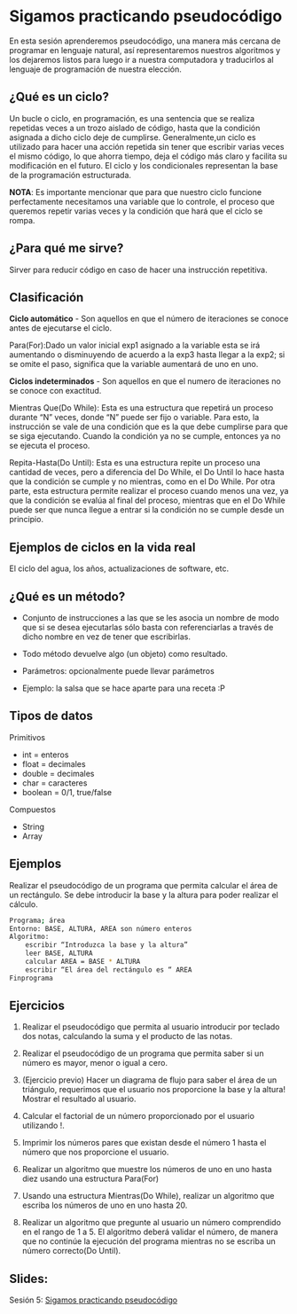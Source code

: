 Sigamos practicando pseudocódigo
===
En esta sesión aprenderemos pseudocódigo, una manera más cercana de programar en lenguaje natural, así representaremos nuestros algoritmos y los dejaremos listos para luego ir a nuestra computadora y traducirlos al lenguaje de programación de nuestra elección.


¿Qué es un ciclo?
--
Un bucle o ciclo, en programación, es una sentencia que se realiza repetidas veces a un trozo aislado de código, hasta que la condición asignada a dicho ciclo deje de cumplirse. Generalmente,un ciclo es utilizado para hacer una acción repetida sin tener que escribir varias veces el mismo código, lo que ahorra tiempo, deja el código más claro y facilita su modificación en el futuro. El ciclo y los condicionales representan la base de la programación estructurada.

**NOTA**: Es importante mencionar que para que nuestro ciclo funcione perfectamente necesitamos una variable que lo controle, el proceso que queremos repetir varias veces y la condición que hará que el ciclo se rompa.


¿Para qué me sirve?
--
Sirver para reducir código en caso de hacer una instrucción repetitiva.

Clasificación 
--
**Ciclo automático** - Son aquellos en que el número de iteraciones se conoce antes de ejecutarse el ciclo.

Para(For):Dado un valor inicial exp1 asignado a la variable esta se irá aumentando o disminuyendo de acuerdo a la exp3 hasta llegar a la exp2; si se omite el paso, significa que la variable aumentará de uno en uno.

**Ciclos indeterminados** - Son aquellos en que el numero de iteraciones no se conoce con exactitud.

Mientras Que(Do While): Esta es una estructura que repetirá un proceso durante “N” veces, donde “N” puede ser fijo o variable. Para esto, la instrucción se vale de una condición que es la que debe cumplirse para que se siga ejecutando. Cuando la condición ya no se cumple, entonces ya no se ejecuta el proceso. 

Repita-Hasta(Do Until): Esta es una estructura repite un proceso una cantidad de veces, pero a diferencia del Do While, el Do Until lo hace hasta que la condición se cumple y no mientras, como en el Do While. Por otra parte, esta estructura permite realizar el proceso cuando menos una vez, ya que la condición se evalúa al final del proceso, mientras que en el Do While puede ser que nunca llegue a entrar si la condición no se cumple desde un principio. 

Ejemplos de ciclos en la vida real
--
El ciclo del agua, los años, actualizaciones de software, etc.

¿Qué es un método?
--
- Conjunto de instrucciones a las que se les asocia un nombre de modo que si se desea ejecutarlas sólo basta con referenciarlas a través de dicho nombre en vez de tener que escribirlas.

- Todo método devuelve algo (un objeto) como resultado.

- Parámetros: opcionalmente puede llevar parámetros

- Ejemplo: la salsa que se hace aparte para una receta :P


Tipos de datos
--

Primitivos
- int = enteros
- float = decimales
- double = decimales
- char = caracteres
- boolean = 0/1, true/false

Compuestos

- String
- Array

Ejemplos
--

Realizar el pseudocódigo de un programa que permita calcular el área de un rectángulo. Se debe introducir la base y la altura para poder realizar el cálculo.

```bash
Programa; área
Entorno: BASE, ALTURA, AREA son número enteros
Algoritmo:
    escribir “Introduzca la base y la altura”
    leer BASE, ALTURA
    calcular AREA = BASE * ALTURA
    escribir “El área del rectángulo es “ AREA
Finprograma
```

Ejercicios
--

1. Realizar el pseudocódigo que permita al usuario introducir por teclado dos notas, calculando la suma y el producto de las notas.

2. Realizar el pseudocódigo de un programa que permita saber si un número es mayor, menor o igual a cero.

3. (Ejercicio previo) Hacer un diagrama de flujo para saber el área de un triángulo, requerimos que el usuario nos proporcione la base y la altura! Mostrar el resultado al usuario.

4. Calcular el factorial de un número proporcionado por el usuario utilizando !.

5. Imprimir los números pares que existan desde el número 1 hasta el número que nos proporcione el usuario.

6. Realizar un algoritmo que muestre los números de uno en uno hasta diez usando una estructura Para(For)

7. Usando una estructura Mientras(Do While), realizar un algoritmo que escriba los números de uno en uno hasta 20.

8. Realizar un algoritmo que pregunte al usuario un número comprendido en el rango de 1 a 5. El algoritmo deberá validar el número, de manera que no continúe la ejecución del programa mientras no se escriba un número correcto(Do Until).


Slides:
--
Sesión 5: [Sigamos practicando pseudocódigo](https://www.haikudeck.com/baby-steps-education-presentation-eUqycWloNl)

